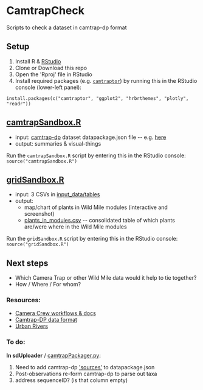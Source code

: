 # CamtrapCheck
Scripts to check a dataset in camtrap-dp format

## Setup
1. Install R & [RStudio](https://posit.co/download/rstudio-desktop/)
2. Clone or Download this repo
3. Open the 'Rproj' file in RStudio
4. Install required packages (e.g. [`camtraptor`](https://github.com/inbo/camtraptor/)) by running this in the RStudio console (lower-left panel):
```
install.packages(c("camtraptor", "ggplot2", "hrbrthemes", "plotly", "readr"))
```

## [camtrapSandbox.R](https://github.com/magpiedin/CamtrapCheck/blob/main/camtrapSandbox.R)
- input: [camtrap-dp](https://camtrap-dp.tdwg.org) dataset datapackage.json file -- e.g. [here](https://github.com/magpiedin/CamtrapCheck/blob/main/input_data/camtrap-dp-55a9f7ea-f07f-4e1c-84f5-32ef46604189/datapackage.json)
- output: summaries & visual-things

Run the `camtrapSandbox.R` script by entering this in the RStudio console: `source("camtrapSandbox.R")`

## [gridSandbox.R](https://github.com/magpiedin/CamtrapCheck/blob/main/gridSandbox.R)
- input: 3 CSVs in [input_data/tables](https://github.com/magpiedin/CamtrapCheck/tree/main/input_data/tables)
- output: 
  - map/chart of plants in Wild Mile modules (interactive and screenshot)
  - [plants_in_modules.csv](https://github.com/magpiedin/CamtrapCheck/tree/main/output_data) -- consolidated table of which plants are/were where in the Wild Mile modules
  
Run the `gridSandbox.R` script by entering this in the RStudio console: `source("gridSandbox.R")`

## Next steps
- Which Camera Trap or other Wild Mile data would it help to tie together?
- How / Where / For whom?

### Resources:
- [Camera Crew workflows & docs](https://drive.google.com/drive/u/1/folders/172Kd0gDSpqvSuUFRm-RDMCabYptwfP7T)
- [Camtrap-DP data format](https://camtrap-dp.tdwg.org)
- [Urban Rivers](https://www.urbanriv.org/)

### To do: 

**In sdUploader** / [camtrapPackager.py](https://github.com/nkwsy/sdUploader/blob/wildlife_cam/camtrapPackager.py):
1. Need to add camtrap-dp ['sources'](https://camtrap-dp.tdwg.org/metadata/#sources) to datapackage.json
2. Post-observations re-form camtrap-dp to parse out taxa
3. address sequenceID? (is that column empty)


